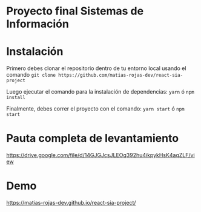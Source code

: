 # Proyecto final Sistemas de Información

# Instalación
Primero debes clonar el repositorio dentro de tu entorno local usando el comando 
`git clone https://github.com/matias-rojas-dev/react-sia-project`

Luego ejecutar el comando para la instalación de dependencias:
`yarn`
ó
`npm install`

Finalmente, debes correr el proyecto con el comando:
`yarn start`
ó
`npm start`
# Pauta completa de levantamiento
https://drive.google.com/file/d/14GJGJcsJLEOq392hu4ikpykHsK4aqZLF/view

# Demo 
https://matias-rojas-dev.github.io/react-sia-project/
